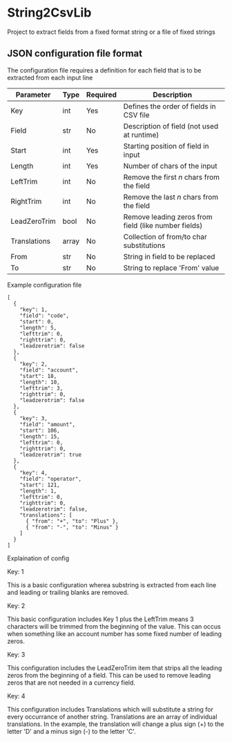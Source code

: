 # String2CsvLib
Project to extract fields from a fixed format string or a file of fixed strings

## JSON configuration file format

The configuration file requires a definition for each field that is to be extracted from each input line

| Parameter    | Type  | Required | Description |
| ---          | ---   | ---      | ---         |
| Key          | int   | Yes      | Defines the order of fields in CSV file |
| Field        | str   | No       | Description of field (not used at runtime) |
| Start        | int   | Yes      | Starting position of field in input |
| Length       | int   | Yes      | Number of chars of the input |
| LeftTrim     | int   | No       | Remove the first _n_ chars from the field |
| RightTrim    | int   | No       | Remove the last _n_ chars from the field |
| LeadZeroTrim | bool  | No       | Remove leading zeros from field (like number fields) |
| Translations | array | No       | Collection of from/to char substitutions |
|   From       | str   | No       | String in field to be replaced |
|   To         | str   | No       | String to replace 'From' value |

Example configuration file

```
[
  {
    "key": 1,
    "field": "code",
    "start": 0,
    "length": 5,
    "lefttrim": 0,
    "righttrim": 0,
    "leadzerotrim": false
  },
  {
    "key": 2,
    "field": "account",
    "start": 18,
    "length": 10,
    "lefttrim": 3,
    "righttrim": 0,
    "leadzerotrim": false
  },
  {
    "key": 3,
    "field": "amount",
    "start": 106,
    "length": 15,
    "lefttrim": 0,
    "righttrim": 0,
    "leadzerotrim": true
  },
  {
    "key": 4,
    "field": "operator",
    "start": 121,
    "length": 1,
    "lefttrim": 0,
    "righttrim": 0,
    "leadzerotrim": false,
    "translations": [
      { "from": "+", "to": "Plus" },
      { "from": "-", "to": "Minus" }
    ]
  }
]
```

Explaination of config

Key: 1

This is a basic configuration wherea substring is extracted from each line and leading or trailing blanks are removed.

Key: 2

This basic configuration includes Key 1 plus the LeftTrim means 3 characters will be trimmed from the beginning of the value. This can occus when something like an account number has some fixed number of leading zeros.

Key: 3

This configuration includes the LeadZeroTrim item that strips all the leading zeros from the beginning of a field. This can be used to remove leading zeros that are not needed in a currency field.

Key: 4

This configuration includes Translations which will substitute a string for every occurrance of another string. Translations are an array of individual translations. In the example, the translation will change a plus sign (+) to the letter 'D' and a minus sign (-) to the letter 'C'.